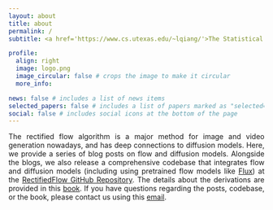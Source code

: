```yaml
---
layout: about
title: about
permalink: /
subtitle: <a href='https://www.cs.utexas.edu/~lqiang/'>The Statistical Learning and AI Lab at UT Austin</a>.

profile:
  align: right
  image: logo.png
  image_circular: false # crops the image to make it circular
  more_info:

news: false # includes a list of news items
selected_papers: false # includes a list of papers marked as "selected={true}"
social: false # includes social icons at the bottom of the page
---
```


<div style="text-align: justify;">

The rectified flow algorithm is a major method for image and video generation nowadays, and has deep connections to diffusion models. Here, we provide a series of blog posts on flow and diffusion models. Alongside the blogs, we also release a comprehensive codebase that integrates flow and diffusion models (including using pretrained flow models like <a href="https://github.com/black-forest-labs/flux?tab=readme-ov-file">Flux</a>) at the <a href="https://github.com/Lifelong-Robot-Learning/LIBERO">RectifiedFlow GitHub Repository</a>. The details about the derivations are provided in this <a href="#">book</a>. If you have questions regarding the posts, codebase, or the book, please contact us using this <a href="mailto:rectifiedflow@googlegroups.com">email</a>.

</div>
